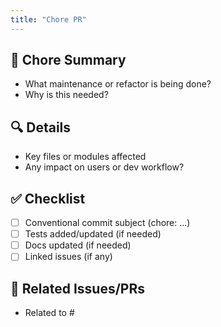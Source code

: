 ```yaml
---
title: "Chore PR"
---
```


## 🧹 Chore Summary

- What maintenance or refactor is being done?
- Why is this needed?

## 🔍 Details

- Key files or modules affected
- Any impact on users or dev workflow?

## ✅ Checklist
- [ ] Conventional commit subject (chore: ...)
- [ ] Tests added/updated (if needed)
- [ ] Docs updated (if needed)
- [ ] Linked issues (if any)

## 📎 Related Issues/PRs

- Related to #
